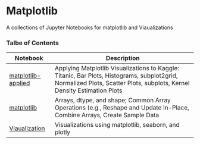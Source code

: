 # Matplotlib
A collections of Jupyter Notebooks for matplotlib and Viaualizations

### Talbe of Contents ###
|Notebook|Description|
|--------------|-----------------------------------|
|[matplotlib-applied](./matplotlib-applied.ipynb)|Applying Matplotlib Visualizations to Kaggle: Titanic, Bar Plots, Histograms, subplot2grid, Normalized Plots, Scatter Plots, subplots, Kernel Density Estimation Plots|
|[matplotlib](./matplotlib.ipynb)|Arrays, dtype, and shape; Common Array Operations (e.g., Reshape and Update In-Place, Combine Arrays, Create Sample Data|
|[Viaualization](./Visualization.ipynb)|Visualizations using matplotlib, seaborn, and plotly|
